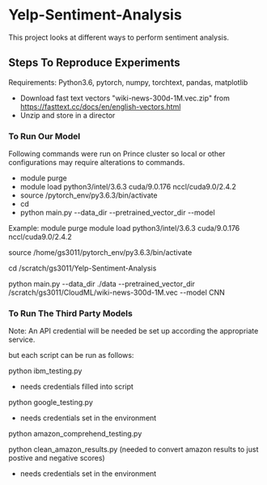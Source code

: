 # Yelp-Sentiment-Analysis
This project looks at different ways to perform sentiment analysis.

## Steps To Reproduce Experiments
Requirements: Python3.6, pytorch, numpy, torchtext, pandas, matplotlib
* Download fast text vectors "wiki-news-300d-1M.vec.zip" from https://fasttext.cc/docs/en/english-vectors.html
* Unzip and store in a director

### To Run Our Model
Following commands were run on Prince cluster so local or other configurations may require alterations to commands.
* module purge
* module load python3/intel/3.6.3 cuda/9.0.176 nccl/cuda9.0/2.4.2
* source <path to virtual env>/pytorch_env/py3.6.3/bin/activate
* cd <path to this repo>
* python main.py --data_dir <path to data> --pretrained_vector_dir <path to vectors> --model <model name>
  
Example:
module purge
module load python3/intel/3.6.3 cuda/9.0.176 nccl/cuda9.0/2.4.2

source /home/gs3011/pytorch_env/py3.6.3/bin/activate

cd /scratch/gs3011/Yelp-Sentiment-Analysis

python main.py --data_dir ./data --pretrained_vector_dir /scratch/gs3011/CloudML/wiki-news-300d-1M.vec --model CNN


### To Run The Third Party Models
Note: An API credential will be needed be set up according the appropriate service.

but each script can be run as follows:

python ibm_testing.py
- needs credentials filled into script

python google_testing.py
- needs credentials set in the environment

python amazon_comprehend_testing.py

python clean_amazon_results.py (needed to convert amazon results to just postive and negative scores)
- needs credentials set in the environment
